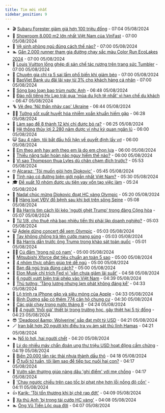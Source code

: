 ```yaml
---
title: Tim mới nhất
sidebar_position: 9
---
```


<!-- vnexpress-tin-moi-nhat:START -->
- 🎬 [Subaru Forester giảm giá hơn 100 triệu đồng](https://vnexpress.net/subaru-forester-giam-gia-hon-100-trieu-dong-4777860.html) - 07:04 05/08/2024
- 🐎 [Showroom 8.000 m2 lớn nhất Việt Nam của VinFast](https://vnexpress.net/showroom-8-000-m2-lon-nhat-viet-nam-cua-vinfast-4777911.html) - 07:00 05/08/2024
- 🦍 [Vệ sinh phòng ngủ đúng cách thế nào?](https://vnexpress.net/ve-sinh-phong-ngu-dung-cach-the-nao-4777867.html) - 07:00 05/08/2024
- 🏊 [Gần 2.000 runner tham gia đường chạy sắc màu Color Run EcoLakes 2024](https://vnexpress.net/gan-2-000-runner-tham-gia-duong-chay-sac-mau-color-run-ecolakes-2024-4777339.html) - 07:00 05/08/2024
- 🎊 [Louis Vuitton lồng ghép di sản chế tác rương trên trang sức Tumbler](https://vnexpress.net/louis-vuitton-long-ghep-di-san-che-tac-ruong-tren-trang-suc-tumbler-4777293.html) - 07:00 05/08/2024
- 🎃 [Chuyên gia chỉ ra 5 sai lầm phổ biến khi giảm béo](https://vnexpress.net/chuyen-gia-chi-ra-5-sai-lam-pho-bien-khi-giam-beo-4777063.html) - 07:00 05/08/2024
- 🧰 [BaoViet Bank ưu đãi lãi vay từ 3% cho khách hàng cá nhân](https://vnexpress.net/baoviet-bank-uu-dai-lai-vay-tu-3-cho-khach-hang-ca-nhan-4776934.html) - 07:00 05/08/2024
- 🔭 [Sóng bạo loạn bao trùm nước Anh](https://vnexpress.net/song-bao-loan-bao-trum-nuoc-anh-4777821.html) - 06:48 05/08/2024
- 🫶 [Đảo nổi tiếng Hy Lạp trải qua &#39;mùa du lịch tệ nhất&#39; vì hạn chế du khách](https://vnexpress.net/dao-noi-tieng-hy-lap-trai-qua-mua-du-lich-te-nhat-vi-han-che-du-khach-4777779.html) - 06:47 05/08/2024
- 🪜 [Vẻ đẹp &#39;Nữ thần nhảy cao&#39; Ukraine](https://vnexpress.net/ve-dep-nu-than-nhay-cao-ukraine-4777801.html) - 06:44 05/08/2024
- 👨‍🏫 [Tưởng sốt xuất huyết hóa nhiễm xoắn khuẩn hiếm gặp](https://vnexpress.net/tuong-sot-xuat-huyet-hoa-nhiem-xoan-khuan-hiem-gap-4777777.html) - 06:28 05/08/2024
- 🎊 [Làm sao để 8 thành 12 khi chỉ được bỏ ra?](https://vnexpress.net/lam-sao-de-8-thanh-12-khi-chi-duoc-bo-ra-4776611.html) - 06:25 05/08/2024
- 🎊 [Hệ thống thủy lợi 2.280 năm được ví như kỳ quan ngăn lũ](https://vnexpress.net/he-thong-thuy-loi-2-280-nam-duoc-vi-nhu-ky-quan-ngan-lu-4777865.html) - 06:00 05/08/2024
- 😺 [Sau 4 năm, tôi bắt đầu hối hận về quyết định lấy vợ](https://vnexpress.net/sau-4-nam-toi-bat-dau-hoi-han-ve-quyet-dinh-lay-vo-4777791.html) - 06:00 05/08/2024
- 🐘 [Em theo anh hay anh theo em là do em chọn lựa](https://vnexpress.net/em-theo-anh-hay-anh-theo-em-la-do-em-chon-lua-4777781.html) - 06:00 05/08/2024
- 🌁 [Thiểu năng tuần hoàn não nguy hiểm thế nào?](https://vnexpress.net/thieu-nang-tuan-hoan-nao-nguy-hiem-the-nao-4777832.html) - 06:00 05/08/2024
- 🐲 [Vì sao Thompson thua Lyles dù chân chạm đích trước?](https://vnexpress.net/vi-sao-thompson-thua-lyles-du-chan-cham-dich-truoc-4777895.html) - 05:53 05/08/2024
- 🤓 [Alcaraz: &#39;Tôi muốn giỏi hơn Djokovic&#39;](https://vnexpress.net/alcaraz-toi-muon-gioi-hon-djokovic-4777891.html) - 05:45 05/08/2024
- 💪 [Tỉnh nào có đường biên giới ngắn nhất Việt Nam?](https://vnexpress.net/tinh-nao-co-duong-bien-gioi-ngan-nhat-viet-nam-4776178.html) - 05:30 05/08/2024
- 🎓 [Đề xuất 10 nhóm được ưu tiên vay vốn tạo việc làm](https://vnexpress.net/de-xuat-10-nhom-duoc-uu-tien-vay-von-tao-viec-lam-4777784.html) - 05:24 05/08/2024
- 🫣 [Nadal chúc mừng Djokovic đoạt HC vàng Olympic](https://vnexpress.net/nadal-chuc-mung-djokovic-doat-hc-vang-olympic-4777883.html) - 05:20 05/08/2024
- 🧑‍💻 [Hàng loạt VĐV đổ bệnh sau khi bơi trên sông Seine](https://vnexpress.net/hang-loat-vdv-do-benh-sau-khi-boi-tren-song-seine-4777857.html) - 05:08 05/08/2024
- 🐲 [Bà Harris tìm cách lôi kéo &#39;người ghét Trump&#39; trong đảng Cộng hòa](https://vnexpress.net/ba-harris-tim-cach-loi-keo-nguoi-ghet-trump-trong-dang-cong-hoa-4777706.html) - 05:07 05/08/2024
- 🌝 [Từ 1/8, cho thuê nhà bao nhiêu tiền thì phải lập doanh nghiệp?](https://vnexpress.net/tu-1-8-muon-cho-thue-nha-phai-thanh-lap-doanh-nghiep-4777776.html) - 05:03 05/08/2024
- 😺 [Adele dừng concert để xem Olympic](https://vnexpress.net/adele-dung-concert-de-xem-olympic-4777768.html) - 05:03 05/08/2024
- 🐎 [Tay không chống trả tên cướp mang súng](https://vnexpress.net/nhan-vien-nha-hang-tay-khong-chong-tra-ke-cuop-mang-sung-4777871.html) - 05:03 05/08/2024
- 🎡 [Bà Harris dẫn trước ông Trump trong khảo sát toàn quốc](https://vnexpress.net/ba-harris-dan-truoc-ong-trump-trong-khao-sat-toan-quoc-4777809.html) - 05:01 05/08/2024
- 👨‍🏫 [Cú đấm &#39;trong nữ có nam&#39;](https://vnexpress.net/cu-dam-trong-nu-co-nam-4777847.html) - 05:00 05/08/2024
- 🦆 [​Mitsubishi Xforce đạt tiêu chuẩn an toàn 5 sao](https://vnexpress.net/mitsubishi-xforce-dat-tieu-chuan-an-toan-5-sao-4777876.html) - 05:00 05/08/2024
- 🚦 [4 nhóm thực phẩm giúp trẻ dễ ngủ](https://vnexpress.net/4-nhom-thuc-pham-giup-tre-de-ngu-4777819.html) - 05:00 05/08/2024
- 💫 [Bạn đã ngủ trưa đúng cách?](https://vnexpress.net/ban-da-ngu-trua-dung-cach-4777812.html) - 05:00 05/08/2024
- 🎉 [Elon Musk chỉ trích Fed vì &#39;vẫn chưa giảm lãi suất&#39;](https://vnexpress.net/elon-musk-chi-trich-fed-vi-van-chua-giam-lai-suat-4777761.html) - 04:58 05/08/2024
- 🌋 [6 người vượt biên trái phép vào Việt Nam](https://vnexpress.net/6-nguoi-vuot-bien-trai-phep-vao-viet-nam-4777845.html) - 04:39 05/08/2024
- 🤖 [Thủ tướng: &#39;Tăng lương nhưng lạm phát không đáng kể&#39;](https://vnexpress.net/thu-tuong-tang-luong-nhung-lam-phat-khong-dang-ke-4777826.html) - 04:33 05/08/2024
- 🦏 [Lộ trình ra iPhone gập và siêu mỏng của Apple](https://vnexpress.net/lo-trinh-ra-iphone-gap-va-sieu-mong-cua-apple-4777683.html) - 04:33 05/08/2024
- 🦩 [Bình Dương sắp có thêm 774 căn hộ chung cư](https://vnexpress.net/binh-duong-sap-co-them-774-can-ho-chung-cu-4776952.html) - 04:30 05/08/2024
- 👺 [Các giải chạy trong nước tháng 8](https://vnexpress.net/cac-giai-chay-trong-nuoc-thang-8-4777682.html) - 04:24 05/08/2024
- 🧑‍🏫 [4 người &#39;thổi giá&#39; thiết bị trong trường học, gây thiệt hại 5 tỷ đồng](https://vnexpress.net/trung-tam-tu-van-va-dich-vu-tai-chinh-cong-tinh-ha-tinh-4776584.html) - 04:23 05/08/2024
- 😎 [&#39;Deadpool &amp;amp; Wolverine&#39; sắp đạt một tỷ USD](https://vnexpress.net/deadpool-wolverine-sap-dat-mot-ty-usd-4777752.html) - 04:21 05/08/2024
- 🪄 [Iran bắt hơn 20 người khi điều tra vụ ám sát thủ lĩnh Hamas](https://vnexpress.net/iran-bat-hon-20-nguoi-khi-dieu-tra-vu-am-sat-thu-linh-hamas-4777811.html) - 04:21 05/08/2024
- 🏊 [Nổ lò hơi, hai người chết](https://vnexpress.net/no-lo-hoi-hai-nguoi-chet-4777836.html) - 04:20 05/08/2024
- 💃 [Lý do nhiều máy chẩn đoán ung thư triệu USD hoạt động cầm chừng](https://vnexpress.net/ly-do-nhieu-may-chan-doan-ung-thu-trieu-usd-hoat-dong-cam-chung-4777662.html) - 04:19 05/08/2024
- 🦆 [Biến 20.000 tấn rác thải nhựa thành dầu thô](https://vnexpress.net/bien-20-000-tan-rac-thai-nhua-thanh-dau-tho-4777835.html) - 04:18 05/08/2024
- 🎊 [Ở tuổi tứ tuần, tôi làm sao để tiếp tục nuôi hai con?](https://vnexpress.net/o-tuoi-tu-tuan-toi-lam-sao-de-tiep-tuc-nuoi-hai-con-4777790.html) - 04:17 05/08/2024
- 👺 [Vườn sân thượng giúp nàng dâu &#39;ghi điểm&#39; với mẹ chồng](https://vnexpress.net/vuon-san-thuong-giup-nang-dau-ghi-diem-voi-me-chong-4777560.html) - 04:17 05/08/2024
- 🎡 [&#39;Chạy ngược chiều trên cao tốc bị phạt nhẹ hơn lỗi nồng độ cồn&#39;](https://vnexpress.net/chay-nguoc-chieu-tren-cao-toc-bi-phat-nhe-hon-loi-nong-do-con-4777830.html) - 04:11 05/08/2024
- 👍 [Karik: &#39;Tôi tổn thương khi bị chê rap đớt&#39;](https://vnexpress.net/karik-toi-ton-thuong-khi-bi-che-rap-dot-4773989.html) - 04:09 05/08/2024
- 🐎 [Xạ thủ Anh &#39;bị trọng tài cướp HC vàng&#39;](https://vnexpress.net/xa-thu-anh-bi-trong-tai-cuop-hc-vang-4777766.html) - 04:08 05/08/2024
- 🏊 [Ông Vũ Tiến Lộc qua đời](https://vnexpress.net/ong-vu-tien-loc-qua-doi-4777829.html) - 04:07 05/08/2024<!-- vnexpress-tin-moi-nhat:END -->
